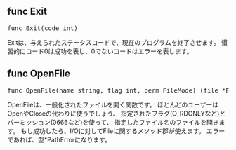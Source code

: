 <h2 id="Exit">func Exit</h2>
<pre class="go">
func Exit(code int)
</pre>
<p>
Exitは、与えられたステータスコードで、現在のプログラムを終了させます。
慣習的にコード0は成功を表し、0でないコードはエラーを表します。
</p>

<h2 id="OpenFile">func OpenFile</h2>
<pre class="go">
func OpenFile(name string, flag int, perm FileMode) (file *File, err error)
</pre>
<p>
OpenFileは、一般化されたファイルを開く関数です。
ほとんどのユーザーはOpenやCloseの代わりに使うでしょう。
指定されたフラグ(O_RDONLYなど)とパーミッション(0666など)を使って、
指定したファイル名のファイルを開きます。
もし成功したら、I/Oに対してFileに関するメソッド郡が使えます。
エラーであれば、型*PathErrorになります。
</p>
